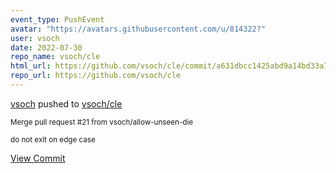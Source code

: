 ```yaml
---
event_type: PushEvent
avatar: "https://avatars.githubusercontent.com/u/814322?"
user: vsoch
date: 2022-07-30
repo_name: vsoch/cle
html_url: https://github.com/vsoch/cle/commit/a631dbcc1425abd9a14bd33a7c7f4a3860aa06db
repo_url: https://github.com/vsoch/cle
---
```


<a href='https://github.com/vsoch' target='_blank'>vsoch</a> pushed to <a href='https://github.com/vsoch/cle' target='_blank'>vsoch/cle</a>

<small>Merge pull request #21 from vsoch/allow-unseen-die

do not exit on edge case</small>

<a href='https://github.com/vsoch/cle/commit/a631dbcc1425abd9a14bd33a7c7f4a3860aa06db' target='_blank'>View Commit</a>